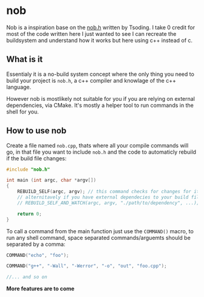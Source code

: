 # nob

Nob is a inspiration base on the [nob.h](https://github.com/tsoding/nob.h.git) written by Tsoding. I take 0 credit for most of the code written here I just wanted to see I can recreate the buildsystem and understand how it works but here using c++ instead of c. 

## What is it

Essentialy it is a no-build system concept where the only thing you need to build your project is `nob.h`, a c++ compiler and knowlage of the c++ language.

However nob is mostlikely not suitable for you if you are relying on external dependencies, via CMake. It's mostly a helper tool to run commands in the shell for you.

## How to use nob

Create a file named `nob.cpp`, thats where all your compile commands will go, in that file you want to include `nob.h` and the code to automaticly rebuild if the build file changes:

```cpp
#include "nob.h"

int main (int argc, char *argv[])
{
    REBUILD_SELF(argc, argv); // this command checks for changes for itself and utomaticly rebuilds if needed
    // alternitavely if you have external dependecies to your build file you add them to the watch list too
    // REBUILD_SELF_AND_WATCH(argc, argv, "./path/to/dependency", ...);

    return 0;
}

```

To call a command from the main function just use the `COMMAND()` macro, to run any shell command, space separated commands/arguemts should be separated by a comma:

```cpp
COMMAND("echo", "foo");

COMMAND("g++", "-Wall", "-Werror", "-o", "out", "foo.cpp");

//... and so on
```

**More features are to come**
